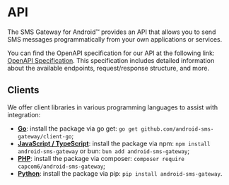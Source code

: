 # API

The SMS Gateway for Android™ provides an API that allows you to send SMS messages programmatically from your own applications or services. 

You can find the OpenAPI specification for our API at the following link: [OpenAPI Specification](https://capcom6.github.io/android-sms-gateway/). This specification includes detailed information about the available endpoints, request/response structure, and more.

## Clients

We offer client libraries in various programming languages to assist with integration:

- **[Go](https://github.com/android-sms-gateway/client-go)**: install the package via go get: `go get github.com/android-sms-gateway/client-go`;
- **[JavaScript / TypeScript](https://github.com/capcom6/android-sms-gateway-ts)**: install the package via npm: `npm install android-sms-gateway` or bun: `bun add android-sms-gateway`;
- **[PHP](https://github.com/capcom6/android-sms-gateway-php)**: install the package via composer: `composer require capcom6/android-sms-gateway`;
- **[Python](https://github.com/capcom6/android-sms-gateway-py)**: install the package via pip: `pip install android-sms-gateway`.
